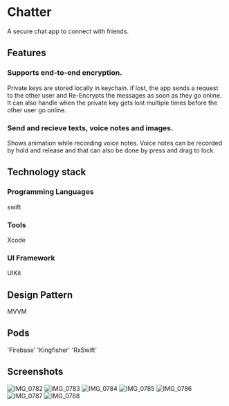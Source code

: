 # Chatter
A secure chat app to connect with friends.

## Features
### Supports end-to-end encryption. 
Private keys are stored locally in keychain. 
if lost, the app sends a request to the other user and Re-Encrypts the messages as soon as they go online.
It can also handle when the private key gets lost multiple times before the other user go online.

### Send and recieve texts, voice notes and images.
Shows animation while recording voice notes.
Voice notes can be recorded by hold and release and that can also be done by press and drag to lock.


## Technology stack

### Programming Languages
swift

### Tools
Xcode

### UI Framework
UIKit

## Design Pattern
MVVM

## Pods
'Firebase'
'Kingfisher'
'RxSwift'

## Screenshots
![IMG_0782](https://user-images.githubusercontent.com/38067971/180325646-841dc8c7-d5b0-4c4c-96c8-1927be544388.PNG)
![IMG_0783](https://user-images.githubusercontent.com/38067971/180325649-6a107f81-af38-4d77-a83a-a6fca1067380.PNG)
![IMG_0784](https://user-images.githubusercontent.com/38067971/180325650-dd0dea50-c496-4fe1-8333-dcd5d1572730.PNG)
![IMG_0785](https://user-images.githubusercontent.com/38067971/180325656-6f2dd7c3-c08d-4ef1-8de9-6d93a02964ed.PNG)
![IMG_0786](https://user-images.githubusercontent.com/38067971/180325668-ffa24e5e-62bf-4048-bb42-1445d81c4c6e.PNG)
![IMG_0787](https://user-images.githubusercontent.com/38067971/180325674-a7514315-f866-4bef-957a-916b3bc3adb6.PNG)
![IMG_0788](https://user-images.githubusercontent.com/38067971/180325686-df8dd765-d666-4074-8521-f946e5d3771c.PNG)
